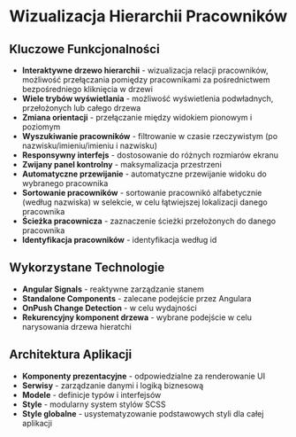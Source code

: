 # Wizualizacja Hierarchii Pracowników 

## Kluczowe Funkcjonalności

- **Interaktywne drzewo hierarchii** - wizualizacja relacji pracowników, możliwość przełączania pomiędzy pracownikami za pośrednictwem bezpośredniego kliknięcia w drzewi
- **Wiele trybów wyświetlania** - możliwość wyświetlenia podwładnych, przełożonych lub całego drzewa
- **Zmiana orientacji** - przełączanie między widokiem pionowym i poziomym
- **Wyszukiwanie pracowników** - filtrowanie w czasie rzeczywistym (po nazwisku/imieniu/imieniu i nazwisku)
- **Responsywny interfejs** - dostosowanie do różnych rozmiarów ekranu
- **Zwijany panel kontrolny** - maksymalizacja przestrzeni
- **Automatyczne przewijanie** - automatyczne przewijanie widoku do wybranego pracownika
- **Sortowanie pracowników** - sortowanie pracownikó alfabetycznie (według nazwiska) w selekcie, w celu łątwiejszej lokalizacji danego pracownika
- **Ścieżka pracownicza** - zaznaczenie ścieżki przełożonych do danego pracownika
- **Identyfikacja pracowników** - identyfikacja według id

## Wykorzystane Technologie

- **Angular Signals** - reaktywne zarządzanie stanem
- **Standalone Components** - zalecane podejście przez Angulara
- **OnPush Change Detection** - w celu wydajności
- **Rekurencyjny komponent drzewa** - wybrane podejście w celu narysowania drzewa hieratchi


## Architektura Aplikacji

- **Komponenty prezentacyjne** - odpowiedzialne za renderowanie UI
- **Serwisy** - zarządzanie danymi i logiką biznesową
- **Modele** - definicje typów i interfejsów
- **Style** - modularny system stylów SCSS
- **Style globalne** - usystematyzowanie podstawowych styli dla całej aplikacji
